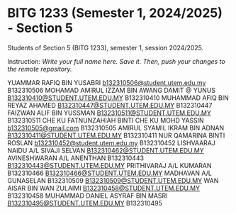 # BITG 1233 (Semester 1, 2024/2025) - Section 5
Students of Section 5 (BITG 1233), semester 1, session 2024/2025.

Instruction: _Write your full name here. Save it. Then, push your changes to the remote repository._ 

YUAMMAR RAFIQ BIN YUSABRI b132310506@student.utem.edu.my B132310506 
MOHAMAD AMIRUL IZZAM BIN AWANG DAMIT @ YUNUS B132310410@STUDENT.UTEM.EDU.MY B132310410 
MUHAMMAD AFIQ BIN REYAZ AHAMED B132310447@STUDENT.UTEM.EDU.MY B132310447
FAIZWAN ALIF BIN YUSSMAN B132310511@STUDENT.UTEM.EDU.MY B132310511
CHE KU FATNUNZAHIAH BINTI CHE KU MOHD YASSIN b132310505@gmail.com B132310505
AMIRUL SYAMIL IKRAM BIN ADNAN B132310411@STUDENT.UTEM.EDU.MY B132310411
NUR QAMARINA BINTI ROSLAN b132310452@student.utem.edu.my B132310452
LISHVAARAJ NAIDU A/L SIVAJI SELVAN B132310462@STUDENT.UTEM.EDU.MY
AVINESHWARAN A/L ANENTHAN B132310443 B132310443@STUDENT.UTEM.EDU.MY
PRITHIVARAJ A/L KUMARAN B132310466 B132310466@STUDENT.UTEM.EDU.MY
MADHAVAN A/L GUNASELAN B132310509 B132310509@STUDENT.UTEM.EDU.MY
WAN AISAR BIN WAN ZULAIMI B132310458@STUDENT.UTEM.EDU.MY B132310458
MUHAMMAD DANIEL ASYRAF BIN MASRI B132310495@STUDENT.UTEM.EDU.MY B132310495

